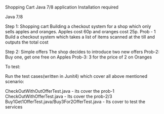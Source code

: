Shopping Cart
Java 7/8 application
Installation required

Java 7/8

Step 1: Shopping cart
Building a checkout system for a shop which only sells apples and oranges.
Apples cost 60p and oranges cost 25p.
Prob - 1 Build a checkout system which takes a list of items scanned at the till and outputs the total cost

Step 2: Simple offers
The shop decides to introduce two new offers
Prob-2: Buy one, get one free on Apples
Prob-3: 3 for the price of 2 on Oranges

To test:

Run the test cases(written in Junit4) which cover all above mentioned scenario:

CheckOutWithOutOfferTest.java - its cover the prob-1
CheckOutWithOfferTest.java - Its cover the prob-2/3
Buy1Get1OfferTest.java/Buy3For2OfferTest.java -  Its cover to test the services




